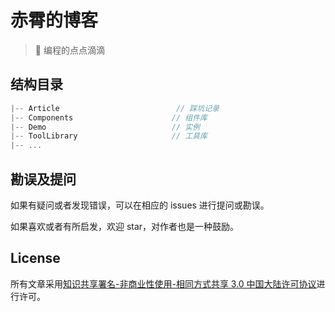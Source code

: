 # 赤霄的博客

> 📝 编程的点点滴滴

## 结构目录

```js
|-- Article                          // 踩坑记录
|-- Components                      // 组件库
|-- Demo                            // 实例
|-- ToolLibrary                     // 工具库
|-- ...

```

## 勘误及提问

如果有疑问或者发现错误，可以在相应的 issues 进行提问或勘误。

如果喜欢或者有所启发，欢迎 star，对作者也是一种鼓励。

## License

所有文章采用[知识共享署名-非商业性使用-相同方式共享 3.0 中国大陆许可协议](http://creativecommons.org/licenses/by-nc-sa/3.0/cn/)进行许可。
